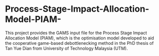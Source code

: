# Process-Stage-Impact-Allocation-Model-PIAM-
This project provides the GAMS input file for the Process Stage Impact Allocation Model (PIAM), which is the optimisation model developed to aid the cooperative game-based debottlenecking method in the PhD thesis of Tan Yue Dian from University of Technology Malaysia (UTM).
